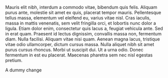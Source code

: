 Mauris elit nibh, interdum a commodo vitae, bibendum quis felis. Aliquam purus ante, molestie sit amet ex quis, placerat tempor mauris. Pellentesque tellus massa, elementum vel eleifend eu, varius vitae nisl. Cras iaculis, massa in mattis venenatis, sem velit fringilla orci, et lobortis nunc dolor a ligula. Etiam dolor enim, consectetur quis lacus a, feugiat vehicula ante. Sed in erat quam. Praesent id lectus dignissim, convallis massa non, fermentum diam. Nulla facilisi. Aliquam vitae nisi quam. Aenean magna lacus, tristique vitae odio ullamcorper, dictum cursus massa. Nulla aliquet nibh sit amet purus cursus rhoncus. Morbi ut suscipit dui. Ut a urna odio. Donec fermentum in est eu placerat. Maecenas pharetra sem nec nisl egestas pretium.

A dummy change
